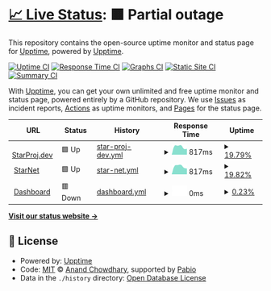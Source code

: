 # [📈 Live Status](https://status.starproj.dev): <!--live status--> **🟧 Partial outage**

This repository contains the open-source uptime monitor and status page for [Upptime](https://upptime.js.org), powered by [Upptime](https://github.com/upptime/upptime).

[![Uptime CI](https://github.com/StarProjDev/StarProj_Uptime/workflows/Uptime%20CI/badge.svg)](https://github.com/StarProjDev/StarProj_Uptime/actions?query=workflow%3A%22Uptime+CI%22)
[![Response Time CI](https://github.com/StarProjDev/StarProj_Uptime/workflows/Response%20Time%20CI/badge.svg)](https://github.com/StarProjDev/StarProj_Uptime/actions?query=workflow%3A%22Response+Time+CI%22)
[![Graphs CI](https://github.com/StarProjDev/StarProj_Uptime/workflows/Graphs%20CI/badge.svg)](https://github.com/StarProjDev/StarProj_Uptime/actions?query=workflow%3A%22Graphs+CI%22)
[![Static Site CI](https://github.com/StarProjDev/StarProj_Uptime/workflows/Static%20Site%20CI/badge.svg)](https://github.com/StarProjDev/StarProj_Uptime/actions?query=workflow%3A%22Static+Site+CI%22)
[![Summary CI](https://github.com/StarProjDev/StarProj_Uptime/workflows/Summary%20CI/badge.svg)](https://github.com/StarProjDev/StarProj_Uptime/actions?query=workflow%3A%22Summary+CI%22)

With [Upptime](https://upptime.js.org), you can get your own unlimited and free uptime monitor and status page, powered entirely by a GitHub repository. We use [Issues](https://github.com/upptime/upptime/issues) as incident reports, [Actions](https://github.com/StarProjDev/StarProj_Uptime/actions) as uptime monitors, and [Pages](https://status.starproj.dev) for the status page.

<!--start: status pages-->
<!-- This summary is generated by Upptime (https://github.com/upptime/upptime) -->
<!-- Do not edit this manually, your changes will be overwritten -->
<!-- prettier-ignore -->
| URL | Status | History | Response Time | Uptime |
| --- | ------ | ------- | ------------- | ------ |
| <img alt="" src="https://icons.duckduckgo.com/ip3/www.starproj.dev.ico" height="13"> [StarProj.dev](https://www.StarProj.dev) | 🟩 Up | [star-proj-dev.yml](https://github.com/StarProjDev/StarProj_Uptime/commits/HEAD/history/star-proj-dev.yml) | <details><summary><img alt="Response time graph" src="./graphs/star-proj-dev/response-time-week.png" height="20"> 817ms</summary><br><a href="https://status.starproj.dev/history/star-proj-dev"><img alt="Response time 817" src="https://img.shields.io/endpoint?url=https%3A%2F%2Fraw.githubusercontent.com%2FStarProjDev%2FStarProj_Uptime%2FHEAD%2Fapi%2Fstar-proj-dev%2Fresponse-time.json"></a><br><a href="https://status.starproj.dev/history/star-proj-dev"><img alt="24-hour response time 817" src="https://img.shields.io/endpoint?url=https%3A%2F%2Fraw.githubusercontent.com%2FStarProjDev%2FStarProj_Uptime%2FHEAD%2Fapi%2Fstar-proj-dev%2Fresponse-time-day.json"></a><br><a href="https://status.starproj.dev/history/star-proj-dev"><img alt="7-day response time 817" src="https://img.shields.io/endpoint?url=https%3A%2F%2Fraw.githubusercontent.com%2FStarProjDev%2FStarProj_Uptime%2FHEAD%2Fapi%2Fstar-proj-dev%2Fresponse-time-week.json"></a><br><a href="https://status.starproj.dev/history/star-proj-dev"><img alt="30-day response time 817" src="https://img.shields.io/endpoint?url=https%3A%2F%2Fraw.githubusercontent.com%2FStarProjDev%2FStarProj_Uptime%2FHEAD%2Fapi%2Fstar-proj-dev%2Fresponse-time-month.json"></a><br><a href="https://status.starproj.dev/history/star-proj-dev"><img alt="1-year response time 817" src="https://img.shields.io/endpoint?url=https%3A%2F%2Fraw.githubusercontent.com%2FStarProjDev%2FStarProj_Uptime%2FHEAD%2Fapi%2Fstar-proj-dev%2Fresponse-time-year.json"></a></details> | <details><summary><a href="https://status.starproj.dev/history/star-proj-dev">19.79%</a></summary><a href="https://status.starproj.dev/history/star-proj-dev"><img alt="All-time uptime 19.79%" src="https://img.shields.io/endpoint?url=https%3A%2F%2Fraw.githubusercontent.com%2FStarProjDev%2FStarProj_Uptime%2FHEAD%2Fapi%2Fstar-proj-dev%2Fuptime.json"></a><br><a href="https://status.starproj.dev/history/star-proj-dev"><img alt="24-hour uptime 19.79%" src="https://img.shields.io/endpoint?url=https%3A%2F%2Fraw.githubusercontent.com%2FStarProjDev%2FStarProj_Uptime%2FHEAD%2Fapi%2Fstar-proj-dev%2Fuptime-day.json"></a><br><a href="https://status.starproj.dev/history/star-proj-dev"><img alt="7-day uptime 19.79%" src="https://img.shields.io/endpoint?url=https%3A%2F%2Fraw.githubusercontent.com%2FStarProjDev%2FStarProj_Uptime%2FHEAD%2Fapi%2Fstar-proj-dev%2Fuptime-week.json"></a><br><a href="https://status.starproj.dev/history/star-proj-dev"><img alt="30-day uptime 19.79%" src="https://img.shields.io/endpoint?url=https%3A%2F%2Fraw.githubusercontent.com%2FStarProjDev%2FStarProj_Uptime%2FHEAD%2Fapi%2Fstar-proj-dev%2Fuptime-month.json"></a><br><a href="https://status.starproj.dev/history/star-proj-dev"><img alt="1-year uptime 19.79%" src="https://img.shields.io/endpoint?url=https%3A%2F%2Fraw.githubusercontent.com%2FStarProjDev%2FStarProj_Uptime%2FHEAD%2Fapi%2Fstar-proj-dev%2Fuptime-year.json"></a></details>
| <img alt="" src="https://icons.duckduckgo.com/ip3/www.starnet.starproj.dev.ico" height="13"> [StarNet](https://www.starnet.starproj.dev) | 🟩 Up | [star-net.yml](https://github.com/StarProjDev/StarProj_Uptime/commits/HEAD/history/star-net.yml) | <details><summary><img alt="Response time graph" src="./graphs/star-net/response-time-week.png" height="20"> 817ms</summary><br><a href="https://status.starproj.dev/history/star-net"><img alt="Response time 817" src="https://img.shields.io/endpoint?url=https%3A%2F%2Fraw.githubusercontent.com%2FStarProjDev%2FStarProj_Uptime%2FHEAD%2Fapi%2Fstar-net%2Fresponse-time.json"></a><br><a href="https://status.starproj.dev/history/star-net"><img alt="24-hour response time 817" src="https://img.shields.io/endpoint?url=https%3A%2F%2Fraw.githubusercontent.com%2FStarProjDev%2FStarProj_Uptime%2FHEAD%2Fapi%2Fstar-net%2Fresponse-time-day.json"></a><br><a href="https://status.starproj.dev/history/star-net"><img alt="7-day response time 817" src="https://img.shields.io/endpoint?url=https%3A%2F%2Fraw.githubusercontent.com%2FStarProjDev%2FStarProj_Uptime%2FHEAD%2Fapi%2Fstar-net%2Fresponse-time-week.json"></a><br><a href="https://status.starproj.dev/history/star-net"><img alt="30-day response time 817" src="https://img.shields.io/endpoint?url=https%3A%2F%2Fraw.githubusercontent.com%2FStarProjDev%2FStarProj_Uptime%2FHEAD%2Fapi%2Fstar-net%2Fresponse-time-month.json"></a><br><a href="https://status.starproj.dev/history/star-net"><img alt="1-year response time 817" src="https://img.shields.io/endpoint?url=https%3A%2F%2Fraw.githubusercontent.com%2FStarProjDev%2FStarProj_Uptime%2FHEAD%2Fapi%2Fstar-net%2Fresponse-time-year.json"></a></details> | <details><summary><a href="https://status.starproj.dev/history/star-net">19.82%</a></summary><a href="https://status.starproj.dev/history/star-net"><img alt="All-time uptime 19.82%" src="https://img.shields.io/endpoint?url=https%3A%2F%2Fraw.githubusercontent.com%2FStarProjDev%2FStarProj_Uptime%2FHEAD%2Fapi%2Fstar-net%2Fuptime.json"></a><br><a href="https://status.starproj.dev/history/star-net"><img alt="24-hour uptime 19.82%" src="https://img.shields.io/endpoint?url=https%3A%2F%2Fraw.githubusercontent.com%2FStarProjDev%2FStarProj_Uptime%2FHEAD%2Fapi%2Fstar-net%2Fuptime-day.json"></a><br><a href="https://status.starproj.dev/history/star-net"><img alt="7-day uptime 19.82%" src="https://img.shields.io/endpoint?url=https%3A%2F%2Fraw.githubusercontent.com%2FStarProjDev%2FStarProj_Uptime%2FHEAD%2Fapi%2Fstar-net%2Fuptime-week.json"></a><br><a href="https://status.starproj.dev/history/star-net"><img alt="30-day uptime 19.82%" src="https://img.shields.io/endpoint?url=https%3A%2F%2Fraw.githubusercontent.com%2FStarProjDev%2FStarProj_Uptime%2FHEAD%2Fapi%2Fstar-net%2Fuptime-month.json"></a><br><a href="https://status.starproj.dev/history/star-net"><img alt="1-year uptime 19.82%" src="https://img.shields.io/endpoint?url=https%3A%2F%2Fraw.githubusercontent.com%2FStarProjDev%2FStarProj_Uptime%2FHEAD%2Fapi%2Fstar-net%2Fuptime-year.json"></a></details>
| <img alt="" src="https://icons.duckduckgo.com/ip3/www.dashboard.starproj.dev.ico" height="13"> [Dashboard](https://www.dashboard.starproj.dev) | 🟥 Down | [dashboard.yml](https://github.com/StarProjDev/StarProj_Uptime/commits/HEAD/history/dashboard.yml) | <details><summary><img alt="Response time graph" src="./graphs/dashboard/response-time-week.png" height="20"> 0ms</summary><br><a href="https://status.starproj.dev/history/dashboard"><img alt="Response time 0" src="https://img.shields.io/endpoint?url=https%3A%2F%2Fraw.githubusercontent.com%2FStarProjDev%2FStarProj_Uptime%2FHEAD%2Fapi%2Fdashboard%2Fresponse-time.json"></a><br><a href="https://status.starproj.dev/history/dashboard"><img alt="24-hour response time 0" src="https://img.shields.io/endpoint?url=https%3A%2F%2Fraw.githubusercontent.com%2FStarProjDev%2FStarProj_Uptime%2FHEAD%2Fapi%2Fdashboard%2Fresponse-time-day.json"></a><br><a href="https://status.starproj.dev/history/dashboard"><img alt="7-day response time 0" src="https://img.shields.io/endpoint?url=https%3A%2F%2Fraw.githubusercontent.com%2FStarProjDev%2FStarProj_Uptime%2FHEAD%2Fapi%2Fdashboard%2Fresponse-time-week.json"></a><br><a href="https://status.starproj.dev/history/dashboard"><img alt="30-day response time 0" src="https://img.shields.io/endpoint?url=https%3A%2F%2Fraw.githubusercontent.com%2FStarProjDev%2FStarProj_Uptime%2FHEAD%2Fapi%2Fdashboard%2Fresponse-time-month.json"></a><br><a href="https://status.starproj.dev/history/dashboard"><img alt="1-year response time 0" src="https://img.shields.io/endpoint?url=https%3A%2F%2Fraw.githubusercontent.com%2FStarProjDev%2FStarProj_Uptime%2FHEAD%2Fapi%2Fdashboard%2Fresponse-time-year.json"></a></details> | <details><summary><a href="https://status.starproj.dev/history/dashboard">0.23%</a></summary><a href="https://status.starproj.dev/history/dashboard"><img alt="All-time uptime 0.23%" src="https://img.shields.io/endpoint?url=https%3A%2F%2Fraw.githubusercontent.com%2FStarProjDev%2FStarProj_Uptime%2FHEAD%2Fapi%2Fdashboard%2Fuptime.json"></a><br><a href="https://status.starproj.dev/history/dashboard"><img alt="24-hour uptime 0.23%" src="https://img.shields.io/endpoint?url=https%3A%2F%2Fraw.githubusercontent.com%2FStarProjDev%2FStarProj_Uptime%2FHEAD%2Fapi%2Fdashboard%2Fuptime-day.json"></a><br><a href="https://status.starproj.dev/history/dashboard"><img alt="7-day uptime 0.23%" src="https://img.shields.io/endpoint?url=https%3A%2F%2Fraw.githubusercontent.com%2FStarProjDev%2FStarProj_Uptime%2FHEAD%2Fapi%2Fdashboard%2Fuptime-week.json"></a><br><a href="https://status.starproj.dev/history/dashboard"><img alt="30-day uptime 0.23%" src="https://img.shields.io/endpoint?url=https%3A%2F%2Fraw.githubusercontent.com%2FStarProjDev%2FStarProj_Uptime%2FHEAD%2Fapi%2Fdashboard%2Fuptime-month.json"></a><br><a href="https://status.starproj.dev/history/dashboard"><img alt="1-year uptime 0.23%" src="https://img.shields.io/endpoint?url=https%3A%2F%2Fraw.githubusercontent.com%2FStarProjDev%2FStarProj_Uptime%2FHEAD%2Fapi%2Fdashboard%2Fuptime-year.json"></a></details>

<!--end: status pages-->

[**Visit our status website →**](https://status.starproj.dev)

## 📄 License

- Powered by: [Upptime](https://github.com/upptime/upptime)
- Code: [MIT](./LICENSE) © [Anand Chowdhary](https://anandchowdhary.com), supported by [Pabio](https://pabio.com)
- Data in the `./history` directory: [Open Database License](https://opendatacommons.org/licenses/odbl/1-0/)
